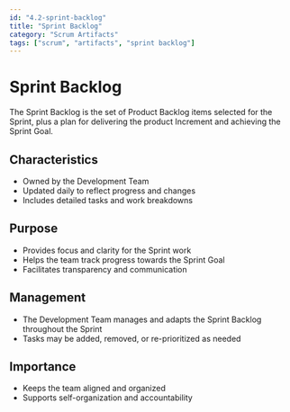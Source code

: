 ```yaml
---
id: "4.2-sprint-backlog"
title: "Sprint Backlog"
category: "Scrum Artifacts"
tags: ["scrum", "artifacts", "sprint backlog"]
---
```


# Sprint Backlog

The Sprint Backlog is the set of Product Backlog items selected for the Sprint, plus a plan for delivering the product Increment and achieving the Sprint Goal.

## Characteristics

- Owned by the Development Team  
- Updated daily to reflect progress and changes  
- Includes detailed tasks and work breakdowns  

## Purpose

- Provides focus and clarity for the Sprint work  
- Helps the team track progress towards the Sprint Goal  
- Facilitates transparency and communication  

## Management

- The Development Team manages and adapts the Sprint Backlog throughout the Sprint  
- Tasks may be added, removed, or re-prioritized as needed  

## Importance

- Keeps the team aligned and organized  
- Supports self-organization and accountability  

